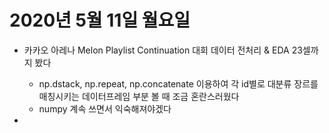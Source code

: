 # 2020년 5월 11일 월요일 

- 카카오 아레나 Melon Playlist Continuation 대회 데이터 전처리 & EDA 23셀까지 봤다
  - np.dstack, np.repeat, np.concatenate 이용하여 각 id별로 대분류 장르를 매칭시키는 데이터프레임 부분 볼 때 조금 혼란스러웠다
  - numpy 계속 쓰면서 익숙해져야겠다
  
- 
